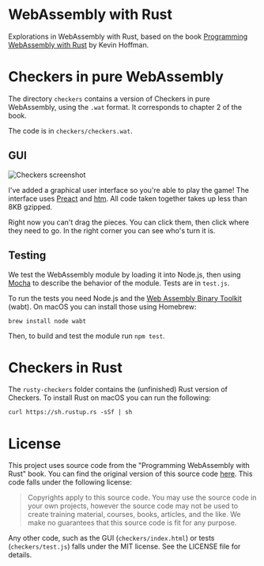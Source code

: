 # WebAssembly with Rust

Explorations in WebAssembly with Rust, based on the book [Programming WebAssembly with Rust](https://pragprog.com/book/khrust/programming-webassembly-with-rust) by Kevin Hoffman.

# Checkers in pure WebAssembly

The directory `checkers` contains a version of Checkers in pure WebAssembly, using the `.wat` format. It corresponds to chapter 2 of the book.

The code is in `checkers/checkers.wat`.

## GUI

![Checkers screenshot](https://raw.github.com/fdb/webassembly-with-rust/master/.github/checkers-screenshot.png)

I've added a graphical user interface so you're able to play the game! The interface uses [Preact](https://preactjs.com/) and [htm](https://github.com/developit/htm). All code taken together takes up less than 8KB gzipped.

Right now you can't drag the pieces. You can click them, then click where they need to go. In the right corner you can see who's turn it is.

## Testing

We test the WebAssembly module by loading it into Node.js, then using [Mocha](https://mochajs.org/) to describe the behavior of the module. Tests are in `test.js`.

To run the tests you need Node.js and the [Web Assembly Binary Toolkit](https://github.com/WebAssembly/wabt) (wabt). On macOS you can install those using Homebrew:

```
brew install node wabt
```

Then, to build and test the module run `npm test`.

# Checkers in Rust

The `rusty-checkers` folder contains the (unfinished) Rust version of Checkers. To install Rust on macOS you can run the following:

```
curl https://sh.rustup.rs -sSf | sh
```

# License

This project uses source code from the "Programming WebAssembly with Rust" book. You can find the original version of this source code [here](https://pragprog.com/titles/khrust/source_code). This code falls under the following license:

> Copyrights apply to this source code. You may use the source code in your own projects, however the source code may not be used to create training material, courses, books, articles, and the like. We make no guarantees that this source code is fit for any purpose.

Any other code, such as the GUI (`checkers/index.html`) or tests (`checkers/test.js`) falls under the MIT license. See the LICENSE file for details.
